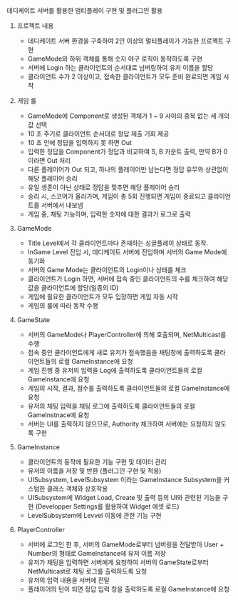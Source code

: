 데디케이트 서버를 활용한 멈티플레이 구현 및 플러그인 활용

1. 프로젝트 내용
    - 데디케이트 서버 환경을 구축하여 2인 이상의 멀티플레이가 가능한 프로젝트 구현
    - GameMode와 하위 객체를 통해 숫자 야구 로직이 동작하도록 구현
    - 서버에 Login 하는 클라이언트의 순서대로 넘버링하여 유저 이름을 할당
    - 클라이언트 수가 2 이상이고, 접속한 클라이언트가 모두 준비 완료되면 게임 시작
    

2. 게임 룰
    - GameMode에 Component로 생성된 객체가 1 ~ 9 사이의 중복 없는 세 개의 값 선택
    - 10 초 주기로 클라이언트 순서대로 정답 제출 기회 제공
    - 10 초 안에 정답을 입력하지 못 하면 Out
    - 입력한 정답을 Component가 정답과 비교하여 S, B 카운트 출력, 만약 B가 0이라면 Out 처리
    - 다른 플레이어가 Out 되고, 하나의 플레이어만 남는다면 정답 유무와 상관없이 해당 플레이어 승리
    - 유일 생존이 아닌 상태로 정답을 맞추면 해당 플레이어 승리
    - 승리 시, 스코어가 올라가며, 게임이 총 5회 진행되면 게임이 종료되고 클라이언트를 서버에서 내보냄
    - 게임 중, 채팅 가능하며, 입력한 숫자에 대한 결과가 로그로 출력


3. GameMode
    - Title Level에서 각 클라이언트마다 존재하는 싱글플레이 상태로 동작.
    - InGame Level 진입 시, 데디케이트 서버에 진입하며 서버의 Game Mode에 동기화
    - 서버의 Game Mode는 클라이언트의 Login이나 상태를 체크
    - 클라이언트가 Login 하면, 서버에 접속 중인 클라이언트의 수를 체크하여 해당 값을 클라이언트에 할당(일종의 ID)
    - 게임에 필요한 클라이언트가 모두 입장하면 게임 자동 시작
    - 게임의 룰에 따라 동작 수행


5. GameState
    - 서버의 GameMode나 PlayerController에 의해 호출되며, NetMulticast를 수행
    - 접속 중인 클라이언트에게 새로 유저가 접속했음을 채팅창에 출력하도록 클라이언트들의 로컬 GameInstance에 요청
    - 게임 진행 중 유저의 입력을 Log에 출력하도록 클라이언트들의 로컬 GameInstance에 요청
    - 게임의 시작, 결과, 점수를 출력하도록 클라이언트들의 로컬 GameInstance에 요청
    - 유저의 채팅 입력을 채팅 로그에 출력하도록 클라이언트들의 로컬 GameInstnace에 요청
    - 서버는 UI를 출력하지 않으므로, Authority 체크하여 서버에는 요청하지 않도록 구현


6. GameInstance
    - 클라이언트의 동작에 필요한 기능 구현 및 데이터 관리
    - 유저의 이름을 저장 및 반환 (플러그인 구현 및 적용)
    - UISubsystem, LevelSubsystem 이라는 GameInstance Subsystem을 커스텀한 클래스 객체와 상호작용
    - UISubsystem에 Widget Load, Create 및 출력 등의 UI와 관련된 기능을 구현 (Developper Settings를 활용하여 Widget 에셋 로드)
    - LevelSubsystem에 Levvel 이동에 관한 기능 구현


7. PlayerController
    - 서버에 로그인 한 후, 서버의 GameMode로부터 넘버링을 전달받아 User + Number의 형태로 GameInstance에 유저 이름 저장
    - 유저가 채팅을 입력하면 서버에게 요청하여 서버의 GameState로부터 NetMulticast로 채팅 로그를 출력하도록 요청
    - 유저의 입력 내용을 서버에 전달
    - 플레이어의 턴이 되면 정답 입력 창을 출력하도록 로컬 GameInstance에 요청
